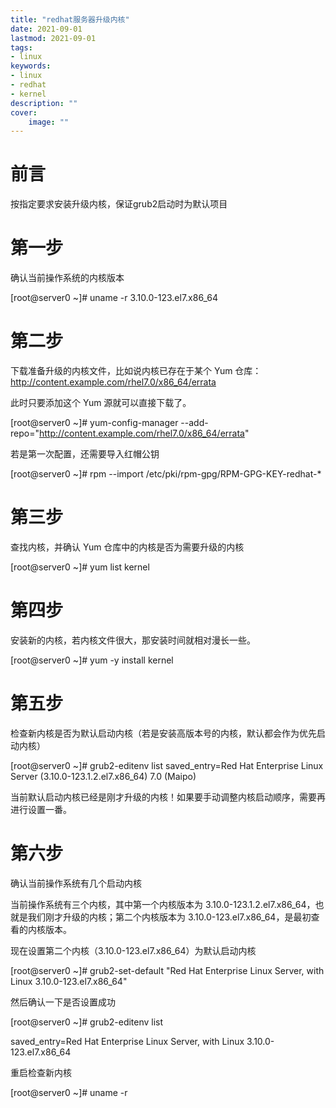 ```yaml
---
title: "redhat服务器升级内核" 
date: 2021-09-01
lastmod: 2021-09-01
tags: 
- linux
keywords:
- linux
- redhat
- kernel
description: "" 
cover:
    image: "" 
---
```

# 前言

按指定要求安装升级内核，保证grub2启动时为默认项目

# 第一步

确认当前操作系统的内核版本

[root@server0 ~]# uname -r 
3.10.0-123.el7.x86_64  

# 第二步

下载准备升级的内核文件，比如说内核已存在于某个 Yum 仓库：http://content.example.com/rhel7.0/x86_64/errata

此时只要添加这个 Yum 源就可以直接下载了。

[root@server0 ~]# yum-config-manager --add-repo="http://content.example.com/rhel7.0/x86_64/errata" 

若是第一次配置，还需要导入红帽公钥

[root@server0 ~]# rpm --import /etc/pki/rpm-gpg/RPM-GPG-KEY-redhat-* 

# 第三步

查找内核，并确认 Yum 仓库中的内核是否为需要升级的内核

[root@server0 ~]# yum list kernel 

# 第四步

安装新的内核，若内核文件很大，那安装时间就相对漫长一些。

[root@server0 ~]# yum -y install kernel 

# 第五步
检查新内核是否为默认启动内核（若是安装高版本号的内核，默认都会作为优先启动内核）

[root@server0 ~]# grub2-editenv list 
saved_entry=Red Hat Enterprise Linux Server (3.10.0-123.1.2.el7.x86_64) 7.0 (Maipo)  

当前默认启动内核已经是刚才升级的内核！如果要手动调整内核启动顺序，需要再进行设置一番。

# 第六步
确认当前操作系统有几个启动内核

当前操作系统有三个内核，其中第一个内核版本为 3.10.0-123.1.2.el7.x86_64，也就是我们刚才升级的内核；第二个内核版本为 3.10.0-123.el7.x86_64，是最初查看的内核版本。

现在设置第二个内核（3.10.0-123.el7.x86_64）为默认启动内核

[root@server0 ~]# grub2-set-default "Red Hat Enterprise Linux Server, with Linux 3.10.0-123.el7.x86_64"  

然后确认一下是否设置成功

[root@server0 ~]# grub2-editenv list  

saved_entry=Red Hat Enterprise Linux Server, with Linux 3.10.0-123.el7.x86_64  

重启检查新内核

[root@server0 ~]# uname -r